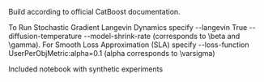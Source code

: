Build according to official CatBoost documentation.

To Run Stochastic Gradient Langevin Dynamics specify --langevin True --diffusion-temperature <value> --model-shrink-rate <value> (corresponds to \beta and \gamma).
For Smooth Loss Approximation (SLA) specify --loss-function UserPerObjMetric:alpha=0.1 (alpha corresponds to \varsigma)
  
Included notebook with synthetic experiments

